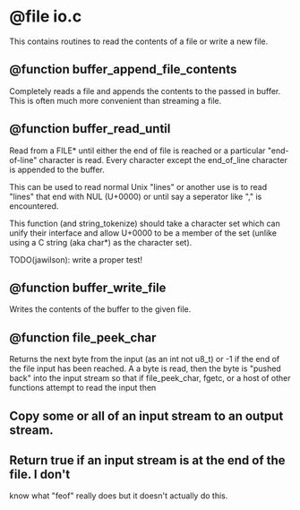 # @file io.c

This contains routines to read the contents of a file or write a
new file.
 
## @function buffer_append_file_contents

Completely reads a file and appends the contents to the passed in
buffer. This is often much more convenient than streaming a file.
 
## @function buffer_read_until

Read from a FILE* until either the end of file is reached or a
particular "end-of-line" character is read. Every character except
the end_of_line character is appended to the buffer.

This can be used to read normal Unix "lines" or another use is to
read "lines" that end with NUL (U+0000) or until say a seperator
like "," is encountered.

This function (and string_tokenize) should take a character set
which can unify their interface and allow U+0000 to be a member of
the set (unlike using a C string (aka char*) as the character set).

TODO(jawilson): write a proper test!
 
## @function buffer_write_file

Writes the contents of the buffer to the given file.
 
## @function file_peek_char

Returns the next byte from the input (as an int not u8_t) or -1 if
the end of the file input has been reached. A a byte is read, then
the byte is "pushed back" into the input stream so that if
file_peek_char, fgetc, or a host of other functions attempt to read
the input then
 
## Copy some or all of an input stream to an output stream.
 
## Return true if an input stream is at the end of the file. I don't
know what "feof" really does but it doesn't actually do this.
 
